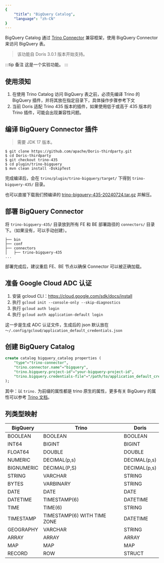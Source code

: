 ```yaml
---
{
    "title": "BigQuery Catalog",
    "language": "zh-CN"
}
---
```


<!-- 
Licensed to the Apache Software Foundation (ASF) under one
or more contributor license agreements.  See the NOTICE file
distributed with this work for additional information
regarding copyright ownership.  The ASF licenses this file
to you under the Apache License, Version 2.0 (the
"License"); you may not use this file except in compliance
with the License.  You may obtain a copy of the License at

  http://www.apache.org/licenses/LICENSE-2.0

Unless required by applicable law or agreed to in writing,
software distributed under the License is distributed on an
"AS IS" BASIS, WITHOUT WARRANTIES OR CONDITIONS OF ANY
KIND, either express or implied.  See the License for the
specific language governing permissions and limitations
under the License.
-->

BigQuery Catalog 通过 [Trino Connector](https://doris.apache.org/zh-CN/community/how-to-contribute/trino-connector-developer-guide/) 兼容框架，使用 BigQuery Connector 来访问 BigQuery 表。

> 该功能自 Doris 3.0.1 版本开始支持。

:::tip 备注
这是一个实验功能。
:::

## 使用须知

1. 在使用 Trino Catalog 访问 BigQuery 表之前，必须先编译 Trino 的 BigQuery 插件，并将其放在指定目录下，具体操作步骤参考下文
2. 当前 Doris 适配 Trino 435 版本的插件，如果使用低于或高于 435 版本的 Trino 插件，可能会出现兼容性问题。

## 编译 BigQuery Connector 插件

> 需要 JDK 17 版本。

```Plain Text
$ git clone https://github.com/apache/Doris-thirdparty.git
$ cd Doris-thirdparty
$ git checkout trino-435
$ cd plugin/trino-bigquery
$ mvn clean install -DskipTest
```

完成编译后，会在 `trino/plugin/trino-bigquery/target/` 下得到 `trino-bigquery-435/` 目录。

也可以直接下载我们预编译的 [trino-bigquery-435-20240724.tar.gz](https://github.com/apache/Doris-thirdparty/releases/download/trino-435-20240724/trino-bigquery-435-20240724.tar.gz) 并解压。

## 部署 BigQuery Connector

将 `trino-bigquery-435/` 目录放到所有 FE 和 BE 部署路径的 `connectors/` 目录下。（如果没有，可以手动创建）。

```Plain Text
├── bin
├── conf
├── connectors
│   ├── trino-bigquery-435
...
```

部署完成后，建议重启 FE、BE 节点以确保 Connector 可以被正确加载。

## 准备 Google Cloud ADC 认证

1. 安装 gcloud CLI：https://cloud.google.com/sdk/docs/install
2. 执行 `gcloud init --console-only --skip-diagnostics`
3. 执行 `gcloud auth login`
4. 执行 `gcloud auth application-default login`

这一步是生成 ADC 认证文件，生成后的 json 默认放在 `～/.config/gcloud/application_default_credentials.json`

## 创建 BigQuery Catalog

```sql
create catalog bigquery_catalog properties (
    "type"="trino-connector",
    "trino.connector.name"="bigquery",
    "trino.bigquery.project-id"="your-bigquery-project-id",
    "trino.bigquery.credentials-file"="/path/to/application_default_credentials.json",
);
```

其中：以 `trino.` 为前缀的属性都是 trino 原生的属性，更多有关 BigQuery 的属性可以参考 [Trino 文档](https://trino.io/docs/current/connector/bigquery.html)。

## 列类型映射

|BigQuery|Trino|Doris|
| ----- | ----- | ----- |
|BOOLEAN|BOOLEAN|BOOLEAN|
|INT64|BIGINT|BIGINT|
|FLOAT64|DOUBLE|DOUBLE|
|NUMERIC|DECIMAL(p,s)|DECIMAL(p,s)|
|BIGNUMERIC|DECIMAL(P,S)|DECIMAL(p,s)|
|STRING|VARCHAR|STRING|
|BYTES|VARBINARY|STRING|
|DATE|DATE|DATE|
|DATETIME|TIMESTAMP(6)|DATETIME|
|TIME|TIME(6)|STRING|
|TIMESTAMP|TIMESTAMP(6) WITH TIME ZONE|DATETIME|
|GEOGRAPHY|VARCHAR|STRING|
|ARRAY|ARRAY|ARRAY|
|MAP|MAP|MAP|
|RECORD|ROW|STRUCT|

